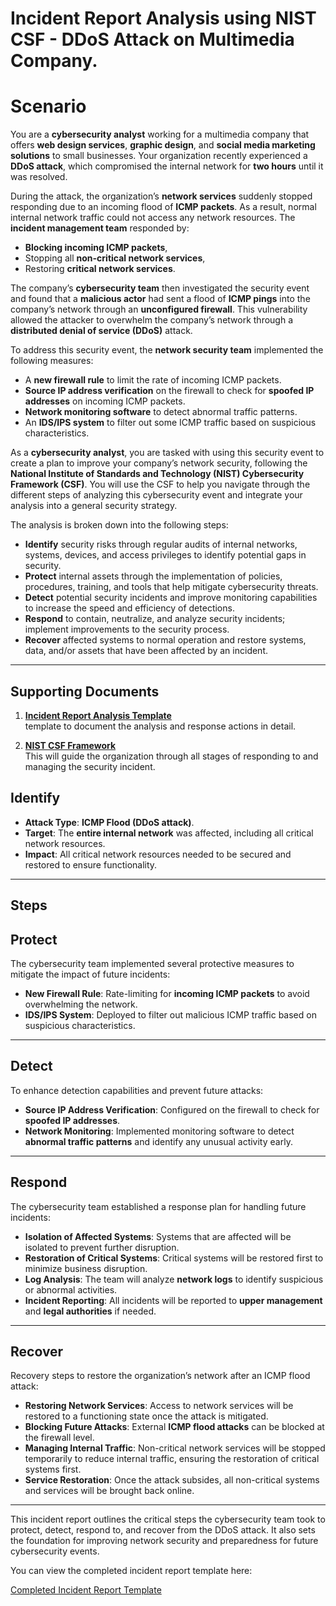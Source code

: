 # **Incident Report Analysis using NIST CSF - DDoS Attack on Multimedia Company**. 

# **Scenario**

You are a **cybersecurity analyst** working for a multimedia company that offers **web design services**, **graphic design**, and **social media marketing solutions** to small businesses. Your organization recently experienced a **DDoS attack**, which compromised the internal network for **two hours** until it was resolved.

During the attack, the organization’s **network services** suddenly stopped responding due to an incoming flood of **ICMP packets**. As a result, normal internal network traffic could not access any network resources. The **incident management team** responded by:
- **Blocking incoming ICMP packets**,
- Stopping all **non-critical network services**,
- Restoring **critical network services**.

The company’s **cybersecurity team** then investigated the security event and found that a **malicious actor** had sent a flood of **ICMP pings** into the company’s network through an **unconfigured firewall**. This vulnerability allowed the attacker to overwhelm the company’s network through a **distributed denial of service (DDoS)** attack.

To address this security event, the **network security team** implemented the following measures:
- A **new firewall rule** to limit the rate of incoming ICMP packets.
- **Source IP address verification** on the firewall to check for **spoofed IP addresses** on incoming ICMP packets.
- **Network monitoring software** to detect abnormal traffic patterns.
- An **IDS/IPS system** to filter out some ICMP traffic based on suspicious characteristics.

As a **cybersecurity analyst**, you are tasked with using this security event to create a plan to improve your company’s network security, following the **National Institute of Standards and Technology (NIST) Cybersecurity Framework (CSF)**. You will use the CSF to help you navigate through the different steps of analyzing this cybersecurity event and integrate your analysis into a general security strategy.

The analysis is broken down into the following steps:

- **Identify** security risks through regular audits of internal networks, systems, devices, and access privileges to identify potential gaps in security.
- **Protect** internal assets through the implementation of policies, procedures, training, and tools that help mitigate cybersecurity threats.
- **Detect** potential security incidents and improve monitoring capabilities to increase the speed and efficiency of detections.
- **Respond** to contain, neutralize, and analyze security incidents; implement improvements to the security process.
- **Recover** affected systems to normal operation and restore systems, data, and/or assets that have been affected by an incident.

---

## **Supporting Documents**

1. **[Incident Report Analysis Template](https://github.com/cherinejoseph/incident-response-nist-csf/blob/main/Incident-report-analysis-template.pdf)**  
  template to document the analysis and response actions in detail.
   
2. **[NIST CSF Framework](https://github.com/cherinejoseph/incident-response-nist-csf/blob/main/Applying-the-NIST-CSF-.pdf)**  
   This will guide the organization through all stages of responding to and managing the security incident.


## **Identify**
- **Attack Type**: **ICMP Flood (DDoS attack)**.
- **Target**: The **entire internal network** was affected, including all critical network resources.
- **Impact**: All critical network resources needed to be secured and restored to ensure functionality.

---

## Steps

## **Protect**
The cybersecurity team implemented several protective measures to mitigate the impact of future incidents:
- **New Firewall Rule**: Rate-limiting for **incoming ICMP packets** to avoid overwhelming the network.
- **IDS/IPS System**: Deployed to filter out malicious ICMP traffic based on suspicious characteristics.

---

## **Detect**
To enhance detection capabilities and prevent future attacks:
- **Source IP Address Verification**: Configured on the firewall to check for **spoofed IP addresses**.
- **Network Monitoring**: Implemented monitoring software to detect **abnormal traffic patterns** and identify any unusual activity early.

---

## **Respond**
The cybersecurity team established a response plan for handling future incidents:
- **Isolation of Affected Systems**: Systems that are affected will be isolated to prevent further disruption.
- **Restoration of Critical Systems**: Critical systems will be restored first to minimize business disruption.
- **Log Analysis**: The team will analyze **network logs** to identify suspicious or abnormal activities.
- **Incident Reporting**: All incidents will be reported to **upper management** and **legal authorities** if needed.

---

## **Recover**
Recovery steps to restore the organization’s network after an ICMP flood attack:
- **Restoring Network Services**: Access to network services will be restored to a functioning state once the attack is mitigated.
- **Blocking Future Attacks**: External **ICMP flood attacks** can be blocked at the firewall level.
- **Managing Internal Traffic**: Non-critical network services will be stopped temporarily to reduce internal traffic, ensuring the restoration of critical systems first.
- **Service Restoration**: Once the attack subsides, all non-critical systems and services will be brought back online.

---

This incident report outlines the critical steps the cybersecurity team took to protect, detect, respond to, and recover from the DDoS attack. It also sets the foundation for improving network security and preparedness for future cybersecurity events.

You can view the completed incident report template here:

[Completed Incident Report Template](https://github.com/cherinejoseph/incident-response-nist-csf/blob/main/Completed-Incident-report-analysis.pdf)








